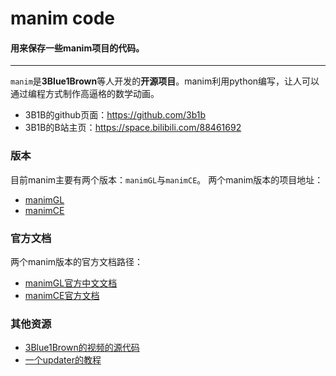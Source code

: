 # manim code
#### 用来保存一些manim项目的代码。

---

`manim`是**3Blue1Brown**等人开发的**开源项目**。manim利用python编写，让人可以通过编程方式制作高逼格的数学动画。

- 3B1B的github页面：<https://github.com/3b1b>
- 3B1B的B站主页：<https://space.bilibili.com/88461692>

### 版本
目前manim主要有两个版本：`manimGL`与`manimCE`。
两个manim版本的项目地址：
- <a href="https://github.com/3b1b/manim">manimGL</a>
- <a href="https://github.com/ManimCommunity/manim">manimCE</a>

### 官方文档

两个manim版本的官方文档路径：
- <a href="https://docs.manim.org.cn">manimGL官方中文文档</a>
- <a href="https://docs.manim.community">manimCE官方文档</a>

### 其他资源
- <a href="https://github.com/3b1b/videos">3Blue1Brown的视频的源代码</a>
- <a href="https://www.bilibili.com/video/av331584599/?vd_source=a010c8b6df60731142f8ef398ab078d3">一个updater的教程</a>
